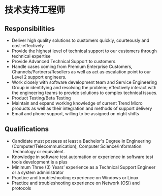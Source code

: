 # 技术支持工程师


## Responsibilities

- Deliver high quality solutions to customers quickly, courteously and cost-effectively
- Provide the highest level of technical support to our customers through technical expertise
- Provide Advanced Technical Support to customers.
- Handle cases coming from Premium Enterprise Customers, Channels/Partners/Resellers as well as act as escalation point to our Level 2 support engineers.
- Work closely with software development team and Service Engineering Group in identifying and resolving the problem; effectively interact with the engineering teams to provide solutions to complex technical issues.
- Product Testing/Beta Testing
- Maintain and expand working knowledge of current Trend Micro products as well as their integration and methods of support delivery
- Email and phone support, willing to be assigned on night shifts


## Qualifications

- Candidate must possess at least a Bachelor's Degree in Engineering (Computer/Telecommunication), Computer Science/Information Technology or equivalent.
- Knowledge in software test automation or experience in software test tools development is a plus
- Minimum Three (3) Years’ experience as a Technical Support Engineer or a system administrator
- Practice and troubleshooting experience on Windows or Linux
- Practice and troubleshooting experience on Network (OSI) and protocols
